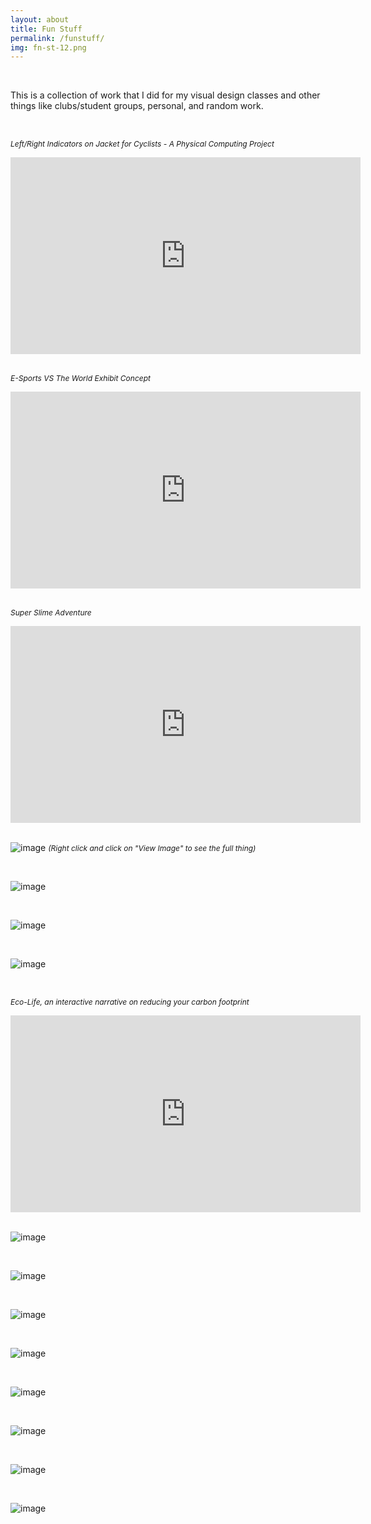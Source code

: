 ```yaml
---
layout: about
title: Fun Stuff
permalink: /funstuff/
img: fn-st-12.png
---
```


<br>

This is a collection of work that I did for my visual design classes and other things like clubs/student groups, personal, and random work.

<br>

<i style="font-size:12px;">Left/Right Indicators on Jacket for Cyclists - A Physical Computing Project</i>
<div class="video-container"><iframe width="560" height="315" src="https://www.youtube.com/embed/V8iPamp9Kok" title="YouTube video player" frameborder="0" allow="accelerometer; autoplay; clipboard-write; encrypted-media; gyroscope; picture-in-picture" allowfullscreen></iframe></div>

<br>

<i style="font-size:12px;">E-Sports VS The World Exhibit Concept</i>
<div class="video-container"><iframe width="560" height="315" src="https://www.youtube.com/embed/wUCawc2KQW4" title="YouTube video player" frameborder="0" allow="accelerometer; autoplay; clipboard-write; encrypted-media; gyroscope; picture-in-picture" allowfullscreen></iframe></div>

<br>

<i style="font-size:12px;">Super Slime Adventure</i>
<div class="video-container"><iframe width="560" height="315" src="https://www.youtube.com/embed/kOHQVN347fM" frameborder="0" allow="accelerometer; autoplay; encrypted-media; gyroscope; picture-in-picture" allowfullscreen></iframe></div>

<br>

![image]({{site.baseurl}}/assets/img/fn-st-1.png)
<i style="font-size:12px;">(Right click and click on "View Image" to see the full thing)</i>

<br>

![image]({{site.baseurl}}/assets/img/fn-st-2.png)

<br>

![image]({{site.baseurl}}/assets/img/fn-st-3.png)

<br>

![image]({{site.baseurl}}/assets/img/fn-st-1.png)

<br>

<i style="font-size:12px;">Eco-Life, an interactive narrative on reducing your carbon footprint</i>
<div class="video-container"><iframe width="560" height="315" src="https://www.youtube.com/embed/q6J98v5FzXE" title="YouTube video player" frameborder="0" allow="accelerometer; autoplay; clipboard-write; encrypted-media; gyroscope; picture-in-picture" allowfullscreen></iframe></div>

<br>

![image]({{site.baseurl}}/assets/img/fn-st-4.png)

<br>

![image]({{site.baseurl}}/assets/img/fn-st-5.png)

<br>

![image]({{site.baseurl}}/assets/img/fn-st-6.png)

<br>

![image]({{site.baseurl}}/assets/img/fn-st-7.gif)

<br>

![image]({{site.baseurl}}/assets/img/fn-st-8.gif)

<br>

![image]({{site.baseurl}}/assets/img/fn-st-9.png)

<br>

![image]({{site.baseurl}}/assets/img/fn-st-10.jpg)

<br>

![image]({{site.baseurl}}/assets/img/fn-st-11.png)

<br>

